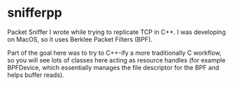 # snifferpp
Packet Sniffer I wrote while trying to replicate TCP in C++. I was developing on MacOS, so it uses Berklee Packet Filters (BPF).

Part of the goal here was to try to C++-ify a more traditionally C workflow, so you will see lots of classes here acting as resource handles (for example BPFDevice, which essentially manages the file descriptor for the BPF and helps buffer reads). 
